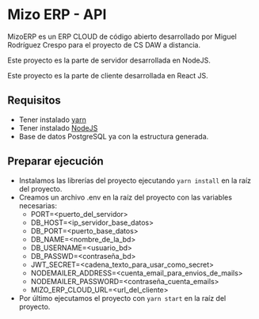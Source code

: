 # Mizo ERP - API
MizoERP es un ERP CLOUD de código abierto desarrollado por Miguel Rodríguez Crespo para el proyecto de CS DAW a distancia.

Este proyecto es la parte de servidor desarrollada en NodeJS.

Este proyecto es la parte de cliente desarrollada en React JS.

## Requisitos
- Tener instalado [yarn](https://yarnpkg.com/lang/en/)
- Tener instalado [NodeJS](https://nodejs.org/es/)
- Base de datos PostgreSQL ya con la estructura generada.

## Preparar ejecución
- Instalamos las librerías del proyecto ejecutando `yarn install` en la raíz del proyecto.
- Creamos un archivo .env en la raíz del proyecto con las variables necesarias:    
    - PORT=<puerto_del_servidor>
    - DB_HOST=<ip_servidor_base_datos>
    - DB_PORT=<puerto_base_datos>
    - DB_NAME=<nombre_de_la_bd>
    - DB_USERNAME=<usuario_bd>
    - DB_PASSWD=<contraseña_bd>
    - JWT_SECRET=<cadena_texto_para_usar_como_secret>
    - NODEMAILER_ADDRESS=<cuenta_email_para_envios_de_mails>
    - NODEMAILER_PASSWORD=<contraseña_cuenta_emails>
    - MIZO_ERP_CLOUD_URL=<url_del_cliente>
- Por último ejecutamos el proyecto con `yarn start` en la raíz del proyecto.
